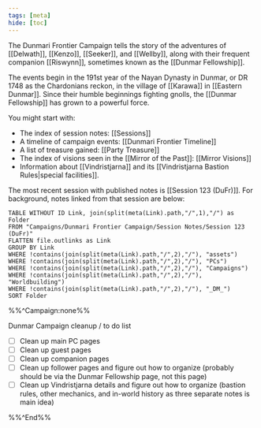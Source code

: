 ```yaml
---
tags: [meta]
hide: [toc]
---
```


The Dunmari Frontier Campaign tells the story of the adventures of [[Delwath]], [[Kenzo]], [[Seeker]], and [[Wellby]], along with their frequent companion [[Riswynn]], sometimes known as the [[Dunmar Fellowship]]. 

The events begin in the 191st year of the Nayan Dynasty in Dunmar, or DR 1748 as the Chardonians reckon, in the village of [[Karawa]] in [[Eastern Dunmar]]. Since their humble beginnings fighting gnolls, the [[Dunmar Fellowship]] has grown to a powerful force. 

You might start with:
- The index of session notes: [[Sessions]]
- A timeline of campaign events: [[Dunmari Frontier Timeline]]
- A list of treasure gained: [[Party Treasure]]
- The index of visions seen in the [[Mirror of the Past]]: [[Mirror Visions]]
- Information about [[Vindristjarna]] and its [[Vindristjarna Bastion Rules|special facilities]].

The most recent session with published notes is [[Session 123 (DuFr)]]. For background, notes linked from that session are below:

```dataview
TABLE WITHOUT ID Link, join(split(meta(Link).path,"/",1),"/") as Folder
FROM "Campaigns/Dunmari Frontier Campaign/Session Notes/Session 123 (DuFr)"
FLATTEN file.outlinks as Link
GROUP BY Link
WHERE !contains(join(split(meta(Link).path,"/",2),"/"), "assets")
WHERE !contains(join(split(meta(Link).path,"/",2),"/"), "PCs")
WHERE !contains(join(split(meta(Link).path,"/",2),"/"), "Campaigns")
WHERE !contains(join(split(meta(Link).path,"/",2),"/"), "Worldbuilding")
WHERE !contains(join(split(meta(Link).path,"/",2),"/"), "_DM_")
SORT Folder
```

%%^Campaign:none%%

Dunmar Campaign cleanup / to do list

- [ ] Clean up main PC pages
- [ ] Clean up guest pages
- [ ] Clean up companion pages
- [ ] Clean up follower pages and figure out how to organize (probably should be via the Dunmar Fellowship page, not this page)
- [ ] Clean up Vindristjarna details and figure out how to organize (bastion rules, other mechanics, and in-world history as three separate notes is main idea)

%%^End%%